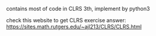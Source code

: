 contains most of code in CLRS 3th, implement by python3

check this website to get CLRS exercise answer:
https://sites.math.rutgers.edu/~ajl213/CLRS/CLRS.html
